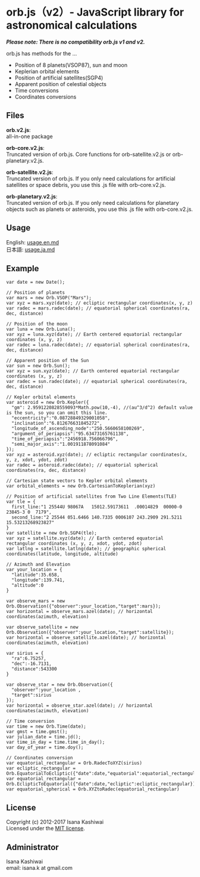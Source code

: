 # orb.js（v2）- JavaScript library for astronomical calculations

***Please note: There is no compatibility orb.js v1 and v2.***

orb.js has methods for the ...
- Position of 8 planets(VSOP87), sun and moon
- Keplerian orbital elements
- Position of artificial satellites(SGP4)
- Apparent position of celestial objects
- Time conversions
- Coordinates conversions

## Files
**orb.v2.js**:  
all-in-one package

**orb-core.v2.js**:  
Truncated version of orb.js. Core functions for orb-satellite.v2.js or orb-planetary.v2.js.

**orb-satellite.v2.js**:  
Truncated version of orb.js. If you only need calculations for artificial satellites or space debris, you use this .js file with orb-core.v2.js.

**orb-planetary.v2.js**:  
Truncated version of orb.js. If you only need calculations for planetary objects such as planets or asteroids, you use this .js file with orb-core.v2.js.

## Usage
  English: [usage.en.md](/usage.en.md)  
  日本語: [usage.ja.md](/usage.ja.md)

## Example
    var date = new Date();

    // Position of planets
    var mars = new Orb.VSOP("Mars");
    var xyz = mars.xyz(date); // ecliptic rectangular coordinates(x, y, z)
    var radec = mars.radec(date); // equatorial spherical coordinates(ra, dec, distance)

    // Position of the moon
    var luna = new Orb.Luna();
    var xyz = luna.xyz(date); // Earth centered equatorial rectangular coordinates (x, y, z)
    var radec = luna.radec(date); // equatorial spherical coordinates(ra, dec, distance)

    // Apparent position of the Sun
    var sun = new Orb.Sun();
    var xyz = sun.xyz(date); // Earth centered equatorial rectangular coordinates (x, y, z)
    var radec = sun.radec(date); // equatorial spherical coordinates(ra, dec, distance)

    // Kepler orbital elements
    var asteroid = new Orb.Kepler({
      "gm": 2.9591220828559093*Math.pow(10,-4), //(au^3/d^2) default value is the sun, so you can omit this line.
      "eccentricity":"0.08728849329001058",
      "inclination":"6.812676631845272",
      "longitude_of_ascending_node":"250.5660658100269",
      "argument_of_periapsis":"95.63473165761138",
      "time_of_periapsis":"2456918.756066796",
      "semi_major_axis":"1.001911878091084"
    });
    var xyz = asteroid.xyz(date); // ecliptic rectangular coordinates(x, y, z, xdot, ydot, zdot)
    var radec = asteroid.radec(date); // equatorial spherical coordinates(ra, dec, distance)

    // Cartesian state vectors to Kepler orbital elements
    var orbital_elements = new Orb.CartesianToKeplerian(xyz)

    // Position of artificial satellites from Two Line Elements(TLE)
    var tle = {
      first_line:"1 25544U 98067A   15012.59173611  .00014829  00000-0  23845-3 0  7179",
      second_line:"2 25544 051.6466 140.7335 0006107 243.2909 291.5211 15.53213268923827"
    }
    var satellite = new Orb.SGP4(tle);
    var xyz = satellite.xyz(date); // Earth centered equatorial rectangular coordinates (x, y, z, xdot, ydot, zdot)
    var latlng = satellite.latlng(date); // geographic spherical coordinates(latitude, longitude, altitude)

    // Azimuth and Elevation
    var your_location = {
      "latitude":35.658,
      "longitude":139.741,
      "altitude":0
    }

    var observe_mars = new Orb.Observation({"observer":your_location,"target":mars});
    var horizontal = observe_mars.azel(date); // horizontal coordinates(azimuth, elevation)

    var observe_satellite = new Orb.Observation({"observer":your_location,"target":satellite});
    var horizontal = observe_satellite.azel(date); // horizontal coordinates(azimuth, elevation)

    var sirius = {
      "ra":6.75257,
      "dec":-16.7131,
      "distance":543300
    }

    var observe_star = new Orb.Observation({
      "observer":your_location ,
      "target":sirius
    });
    var horizontal = observe_star.azel(date); // horizontal coordinates(azimuth, elevation)

    // Time conversion
    var time = new Orb.Time(date);
    var gmst = time.gmst();
    var julian_date = time.jd();
    var time_in_day = time.time_in_day();
    var day_of_year = time.doy();

    // Coordinates conversion
    var equatorial_rectangular = Orb.RadecToXYZ(sirius)
    var ecliptic_rectangular = Orb.EquatorialToEcliptic({"date":date,"equatorial":equatorial_rectangular})
    var equatorial_rectangular = Orb.EclipticToEquatorial({"date":date,"ecliptic":ecliptic_rectangular})
    var equatorial_spherical = Orb.XYZtoRadec(equatorial_rectangular)


## License
 Copyright (c) 2012-2017 Isana Kashiwai  
 Licensed under the [MIT license](/MIT-LICENSE).

## Administrator
  Isana Kashiwai  
  email: isana.k at gmail.com
